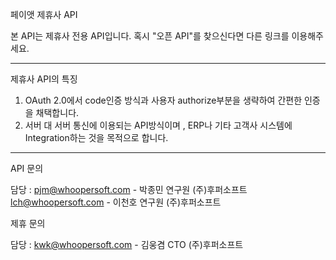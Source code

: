 페이앳 제휴사 API 

본 API는 제휴사 전용 API입니다. 혹시 "오픈 API"를 찾으신다면 다른 링크를 이용해주세요.

--------------------------------------------------------------------

제휴사 API의 특징

1. OAuth 2.0에서 code인증 방식과 사용자 authorize부분을 생략하여 간편한 인증을 채택합니다.
2. 서버 대 서버 통신에 이용되는 API방식이며 , ERP나 기타 고객사 시스템에 Integration하는 것을 목적으로 합니다.

--------------------------------------------------------------------

API 문의

담당 : pjm@whoopersoft.com - 박종민 연구원 (주)후퍼소프트
      lch@whoopersoft.com - 이천호 연구원 (주)후퍼소프트
      
제휴 문의

담당 : kwk@whoopersoft.com - 김웅겸 CTO (주)후퍼소프트